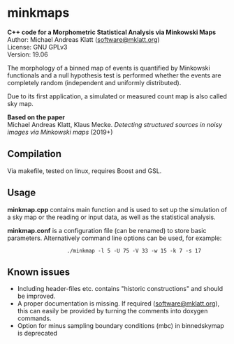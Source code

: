 # minkmaps
**C++ code for a Morphometric Statistical Analysis via Minkowski Maps**  
Author: Michael Andreas Klatt (<software@mklatt.org>)  
License: GNU GPLv3  
Version: 19.06  

The morphology of a binned map of events is quantified by Minkowski
functionals and a null hypothesis test is performed whether the events
are completely random (independent and uniformly distributed).

Due to its first application, a simulated or measured count map is also
called sky map.

**Based on the paper**  
Michael Andreas Klatt, Klaus Mecke.
*Detecting structured sources in noisy images via Minkowski maps* (2019+)

Compilation
-----------
Via makefile, tested on linux, requires Boost and GSL.

Usage
-----
**minkmap.cpp**
contains main function and is used to set up the simulation of a sky map
or the reading or input data, as well as the statistical analysis.

**minkmap.conf**
is a configuration file (can be renamed) to store basic parameters.
Alternatively command line options can be used, for example:

                       ./minkmap -l 5 -U 75 -V 33 -w 15 -k 7 -s 17

Known issues
------------

* Including header-files etc. contains "historic constructions" and
  should be improved.
* A proper documentation is missing. If required (software@mklatt.org),
  this can easily be provided by turning the comments into doxygen
  commands.
* Option for minus sampling boundary conditions (mbc) in binnedskymap is deprecated

